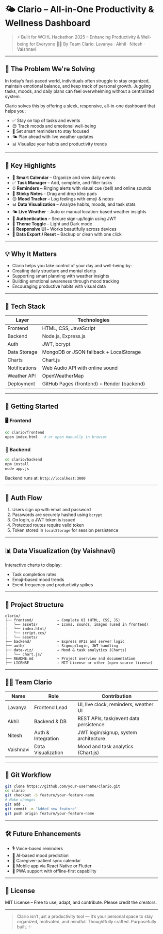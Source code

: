 # 🌤️ Clario – All-in-One Productivity & Wellness Dashboard

> ⚡️ Built for WCHL Hackathon 2025 – Enhancing Productivity & Well-being for Everyone 
> 👩‍💻 By Team Clario: Lavanya · Akhil · Nitesh · Vaishnavi

---

## 🧠 The Problem We're Solving
In today’s fast-paced world, individuals often struggle to stay organized, maintain emotional balance, and keep track of personal growth. Juggling tasks, moods, and daily plans can feel overwhelming without a centralized system.

Clario solves this by offering a sleek, responsive, all-in-one dashboard that helps you:
- ✅ Stay on top of tasks and events
- 😊 Track moods and emotional well-being
- 🔔 Set smart reminders to stay focused
- 🌤️ Plan ahead with live weather updates
- 📊 Visualize your habits and productivity trends

---

## 🌟 Key Highlights

- 📅 **Smart Calendar** – Organize and view daily events  
- ✅ **Task Manager** – Add, complete, and filter tasks  
- ⏰ **Reminders** – Ringing alerts with visual cue (bell) and online sounds  
- 📝 **Sticky Notes** – Drag and drop idea pads  
- 😊 **Mood Tracker** – Log feelings with emoji & notes  
- 📊 **Data Visualization** – Analyze habits, moods, and task stats  
- 🌤️ **Live Weather** – Auto or manual location-based weather insights  
- 🔐 **Authentication** – Secure sign-up/login using JWT  
- 🎨 **Theme Toggle** – Light and Dark mode  
- 📱 **Responsive UI** – Works beautifully across devices  
- 💾 **Data Export / Reset** – Backup or clean with one click  

---

## 💡 Why It Matters

- Clario helps you take control of your day and well-being by:
- Creating daily structure and mental clarity
- Supporting smart planning with weather insights
- Building emotional awareness through mood tracking
- Encouraging productive habits with visual data  

---

## 🧰 Tech Stack

| Layer          | Technologies                                |
|----------------|---------------------------------------------|
| Frontend       | HTML, CSS, JavaScript                       |
| Backend        | Node.js, Express.js                         |
| Auth           | JWT, bcrypt                                 |
| Data Storage   | MongoDB or JSON fallback + LocalStorage     |
| Charts         | Chart.js                                    |
| Notifications  | Web Audio API with online sound             |
| Weather API    | OpenWeatherMap                              |
| Deployment     | GitHub Pages (frontend) + Render (backend)  |

---

## 🚀 Getting Started

### 🖥️ Frontend

```bash
cd clario/frontend  
open index.html   # or open manually in browser
```

### 🔧 Backend

```bash
cd clario/backend  
npm install  
node app.js
```

Backend runs at: `http://localhost:3000`

---

## 🔐 Auth Flow

1. Users sign up with email and password  
2. Passwords are securely hashed using `bcrypt`  
3. On login, a JWT token is issued  
4. Protected routes require valid token  
5. Token stored in `localStorage` for session persistence  

---

## 📊 Data Visualization (by Vaishnavi)

Interactive charts to display:

- Task completion rates  
- Emoji-based mood trends  
- Event frequency and productivity spikes  

---

## 📁 Project Structure

```
clario/  
├── frontend/           → Complete UI (HTML, CSS, JS)  
│   └── assets/         → Icons, sounds, images (used in frontend)
|   └── index.html/
|   └── script.ccs/
|   └── assets/
├── backend/            → Express APIs and server logic  
├── auth/               → Signup/Login, JWT handling  
├── data-viz/           → Mood & task analytics (Charts)
|   └── chart.js/
├── README.md           → Project overview and documentation  
├── LICENSE             → MIT License or other (open source license)

```

---

## 🧑‍💻 Team Clario

| Name       | Role               | Contribution                            |
|------------|--------------------|-----------------------------------------|
| Lavanya    | Frontend Lead      | UI, live clock, reminders, weather UI   |
| Akhil      | Backend & DB       | REST APIs, task/event data persistence  |
| Nitesh     | Auth & Integration | JWT login/signup, system architecture   |
| Vaishnavi  | Data Visualization | Mood and task analytics (Chart.js)      |

---

## 🌱 Git Workflow

```bash
git clone https://github.com/your-username/clario.git  
cd clario  
git checkout -b feature/your-feature-name  
# Make changes  
git add .  
git commit -m "Added new feature"  
git push origin feature/your-feature-name
```

---

## 🛠️ Future Enhancements

- 🎙️ Voice-based reminders  
- 🧠 AI-based mood prediction  
- 👥 Caregiver-patient sync calendar  
- 📲 Mobile app via React Native or Flutter  
- 🧭 PWA support with offline-first capability  

---

## 📜 License

MIT License – Free to use, adapt, and contribute. Please credit the creators.

---

> Clario isn’t just a productivity tool — it’s your personal space to stay organized, motivated, and mindful.
> Thoughtfully crafted. Purposefully built. ✨
